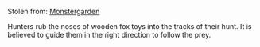 Stolen from: [Monstergarden](https://www.youtube.com/@monlenz)

Hunters rub the noses of wooden fox toys into the tracks of their hunt. It is believed to guide them in the right direction to follow the prey.